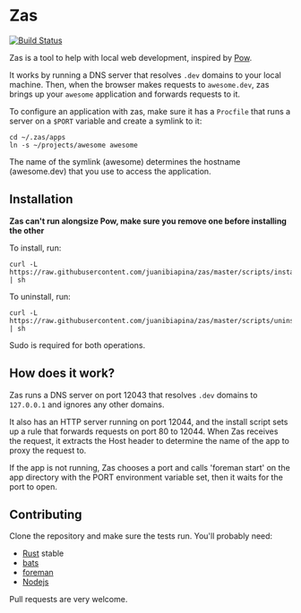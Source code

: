 # Zas

[![Build Status](https://travis-ci.org/juanibiapina/zas.svg?branch=master)](https://travis-ci.org/juanibiapina/zas)

Zas is a tool to help with local web development, inspired by [Pow](http://pow.cx).

It works by running a DNS server that resolves `.dev` domains to your local
machine. Then, when the browser makes requests to `awesome.dev`, zas brings up
your `awesome` application and forwards requests to it.

To configure an application with zas, make sure it has a `Procfile` that runs a
server on a `$PORT` variable and create a symlink to it:

```
cd ~/.zas/apps
ln -s ~/projects/awesome awesome
```

The name of the symlink (awesome) determines the hostname (awesome.dev) that
you use to access the application.

## Installation

**Zas can't run alongsize Pow, make sure you remove one before installing the other**

To install, run:

```
curl -L https://raw.githubusercontent.com/juanibiapina/zas/master/scripts/install.sh | sh
```

To uninstall, run:

```
curl -L https://raw.githubusercontent.com/juanibiapina/zas/master/scripts/uninstall.sh | sh
```

Sudo is required for both operations.

## How does it work?

Zas runs a DNS server on port 12043 that resolves `.dev` domains to
`127.0.0.1` and ignores any other domains.

It also has an HTTP server running on port 12044, and the install script sets
up a rule that forwards requests on port 80 to 12044. When Zas receives the
request, it extracts the Host header to determine the name of the app to
proxy the request to.

If the app is not running, Zas chooses a port and calls 'foreman start' on the
app directory with the PORT environment variable set, then it waits for the
port to open.

## Contributing

Clone the repository and make sure the tests run. You'll probably need:

- [Rust](https://www.rust-lang.org) stable
- [bats](https://github.com/sstephenson/bats)
- [foreman](https://github.com/ddollar/foreman)
- [Nodejs](https://nodejs.org)

Pull requests are very welcome.
